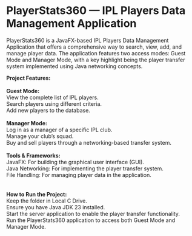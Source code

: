 # PlayerStats360 — IPL Players Data Management Application
PlayerStats360 is a JavaFX-based IPL Players Data Management Application that offers a comprehensive way to search, view, add, and manage player data. The application features two access modes: Guest Mode and Manager Mode, with a key highlight being the player transfer 
system implemented using Java networking concepts.


__Project Features:__<br>
<br>
__Guest Mode:__<br>
View the complete list of IPL players.<br>
Search players using different criteria.<br>
Add new players to the database.<br>
<br>
__Manager Mode:__<br>
Log in as a manager of a specific IPL club.<br>
Manage your club’s squad.<br>
Buy and sell players through a networking-based transfer system.<br>
<br>
__Tools & Frameworks:__<br>
JavaFX: For building the graphical user interface (GUI).<br>
Java Networking: For implementing the player transfer system.<br>
File Handling: For managing player data in the application.<br>
<br>
<br>
__How to Run the Project:__<br>
Keep the folder in Local C Drive.<br>
Ensure you have Java JDK 23 installed.<br>
Start the server application to enable the player transfer functionality.<br>
Run the PlayerStats360 application to access both Guest Mode and Manager Mode.<br>
